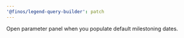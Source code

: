 ```yaml
---
'@finos/legend-query-builder': patch
---
```


Open parameter panel when you populate default milestoning dates.
